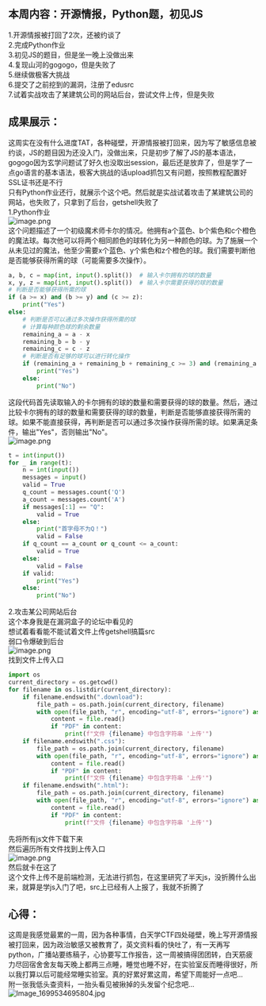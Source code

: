 <a name="WZyeA"></a>
## 本周内容：开源情报，Python题，初见JS
1.开源情报被打回了2次，还被约谈了<br />2.完成Python作业<br />3.初见JS的题目，但是坐一晚上没做出来<br />4.复现山河的gogogo，但是失败了<br />5.继续做极客大挑战<br />6.提交了之前挖到的漏洞，注册了edusrc<br />7.试着实战攻击了某建筑公司的网站后台，尝试文件上传，但是失败
<a name="zhghH"></a>
## 成果展示：
这周实在没有什么进度TAT，各种碰壁，开源情报被打回来，因为写了敏感信息被约谈，JS的题目因为还没入门，没做出来，只是初步了解了JS的基本语法，gogogo因为玄学问题试了好久也没取出session，最后还是放弃了，但是学了一点go语言的基本语法，极客大挑战的话upload抓包又有问题，按照教程配置好SSL证书还是不行<br />只有Python作业还行，就展示个这个吧。然后就是实战试着攻击了某建筑公司的网站，也失败了，只拿到了后台，getshell失败了<br />1.Python作业<br />![image.png](https://cdn.nlark.com/yuque/0/2023/png/39135006/1699690095768-80ddd2ea-2f9c-4dc5-a48f-e1225e42f5dd.png#averageHue=%23faf9f8&clientId=u59fd56ca-c967-4&from=paste&height=515&id=u9e373cfd&originHeight=902&originWidth=763&originalType=binary&ratio=1.75&rotation=0&showTitle=false&size=133388&status=done&style=none&taskId=u8a86423d-2439-4cd0-ab7b-8c6f6ddcfc4&title=&width=436)<br />这个问题描述了一个初级魔术师卡尔的情况。他拥有a个蓝色、b个紫色和c个橙色的魔法球。每次他可以将两个相同颜色的球转化为另一种颜色的球。为了施展一个从未见过的魔法，他至少需要x个蓝色、y个紫色和z个橙色的球。我们需要判断他是否能够获得所需的球（可能需要多次操作）。
```python
a, b, c = map(int, input().split())  # 输入卡尔拥有的球的数量
x, y, z = map(int, input().split())  # 输入卡尔需要获得的球的数量
# 判断是否能够获得所需的球
if (a >= x) and (b >= y) and (c >= z):
    print("Yes")
else:
    # 判断是否可以通过多次操作获得所需的球
    # 计算每种颜色球的剩余数量
    remaining_a = a - x
    remaining_b = b - y
    remaining_c = c - z
    # 判断是否有足够的球可以进行转化操作
    if (remaining_a + remaining_b + remaining_c >= 3) and (remaining_a >= 0) and (remaining_b >= 0) and (remaining_c >= 0):
        print("Yes")
    else:
        print("No")
```
这段代码首先读取输入的卡尔拥有的球的数量和需要获得的球的数量。然后，通过比较卡尔拥有的球的数量和需要获得的球的数量，判断是否能够直接获得所需的球。如果不能直接获得，再判断是否可以通过多次操作获得所需的球。如果满足条件，输出"Yes"，否则输出"No"。<br />![image.png](https://cdn.nlark.com/yuque/0/2023/png/39135006/1699690694522-a532e078-12c3-468e-a885-db2e1587e7cc.png#averageHue=%23f9f6f3&clientId=u59fd56ca-c967-4&from=paste&height=533&id=ub688e53a&originHeight=932&originWidth=731&originalType=binary&ratio=1.75&rotation=0&showTitle=false&size=174061&status=done&style=none&taskId=ua7199ae2-a179-44cd-8fad-aaaea8d32a6&title=&width=417.7142857142857)
```python
t = int(input())  
for _ in range(t):
    n = int(input()) 
    messages = input() 
    valid = True
    q_count = messages.count('Q')
    a_count = messages.count('A')
    if messages[:1] == "Q":
        valid = True
    else:
        print("首字母不为Q！")
        valid = False
    if q_count == a_count or q_count <= a_count:
        valid = True
    else:
        valid = False
    if valid:
        print("Yes")
    else:
        print("No")
```
2.攻击某公司网站后台<br />这个本身我是在漏洞盒子的论坛中看见的<br />想试着看看能不能试着文件上传getshell搞篇src<br />弱口令爆破到后台<br />![image.png](https://cdn.nlark.com/yuque/0/2023/png/39135006/1699692332801-a22a036e-6da6-44f5-b9e0-2af7add2f249.png#averageHue=%23e8d98d&clientId=u59fd56ca-c967-4&from=paste&height=406&id=uefe221ef&originHeight=710&originWidth=1292&originalType=binary&ratio=1.75&rotation=0&showTitle=false&size=163859&status=done&style=none&taskId=u82778682-398f-46ec-acc2-84ea6bbb6b6&title=&width=738.2857142857143)<br />找到文件上传入口
```python
import os
current_directory = os.getcwd()
for filename in os.listdir(current_directory):
    if filename.endswith(".download"):
        file_path = os.path.join(current_directory, filename)
        with open(file_path, "r", encoding="utf-8", errors="ignore") as file:
            content = file.read()
            if "PDF" in content:
                print(f"文件 {filename} 中包含字符串 '上传'")
    if filename.endswith(".css"):
        file_path = os.path.join(current_directory, filename)
        with open(file_path, "r", encoding="utf-8", errors="ignore") as file:
            content = file.read()
            if "PDF" in content:
                print(f"文件 {filename} 中包含字符串 '上传'")
    if filename.endswith(".html"):
        file_path = os.path.join(current_directory, filename)
        with open(file_path, "r", encoding="utf-8", errors="ignore") as file:
            content = file.read()
            if "PDF" in content:
                print(f"文件 {filename} 中包含字符串 '上传'")
```
先将所有js文件下载下来<br />然后遍历所有文件找到上传入口<br />![image.png](https://cdn.nlark.com/yuque/0/2023/png/39135006/1699692521416-2c1178d9-0b7f-4f01-87b4-5162e6eb7071.png#averageHue=%23e7dcb2&clientId=u59fd56ca-c967-4&from=paste&height=886&id=ua0971b97&originHeight=1551&originWidth=2571&originalType=binary&ratio=1.75&rotation=0&showTitle=false&size=518284&status=done&style=none&taskId=u66e70154-5f07-4244-9f47-b4fe0a0c2a5&title=&width=1469.142857142857)<br />然后就卡在这了<br />这个文件上传不是前端检测，无法进行抓包，在这里研究了半天js，没折腾什么出来，就算是学js入门了吧，src上已经有人上报了，我就不折腾了
<a name="msBbI"></a>
## 心得：
这周是我感觉最累的一周，因为各种事情，白天学CTF四处碰壁，晚上写开源情报被打回来，因为政治敏感又被教育了，英文资料看的快吐了，有一天再写python，广播站要练稿子，心协要写工作报告，这一周被搞得团团转，白天筋疲力尽回宿舍舍友每天晚上都两三点睡，睡觉也睡不好，在实验室反而睡得很好，所以我打算以后可能经常睡实验室。真的好累好累这周，希望下周能好一点吧...<br />附一张我低头查资料，一抬头看见被揪掉的头发留个纪念吧...<br />![Image_1699534695804.jpg](https://cdn.nlark.com/yuque/0/2023/jpeg/39135006/1699693100098-ef67e1c5-e5e7-44ee-ac62-3434da545cd7.jpeg#averageHue=%239d9d9b&clientId=u59fd56ca-c967-4&from=drop&height=106&id=u7773430d&originHeight=1080&originWidth=2414&originalType=binary&ratio=1.75&rotation=0&showTitle=false&size=1433999&status=done&style=none&taskId=u4afc1470-b0c8-4c74-b629-e57c798c2e4&title=&width=236.857177734375)
